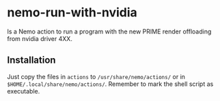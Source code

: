 # nemo-run-with-nvidia
Is a Nemo action to run a program with the new PRIME render offloading from nvidia driver 4XX. 

## Installation
Just copy the files in `actions` to `/usr/share/nemo/actions/` or in `$HOME/.local/share/nemo/actions/`.
Remember to mark the shell script as executable.
